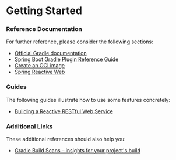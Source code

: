# Getting Started

### Reference Documentation

For further reference, please consider the following sections:

* [Official Gradle documentation](https://docs.gradle.org)
* [Spring Boot Gradle Plugin Reference Guide](https://docs.spring.io/spring-boot/docs/3.2.6/gradle-plugin/reference/html/)
* [Create an OCI image](https://docs.spring.io/spring-boot/docs/3.2.6/gradle-plugin/reference/html/#build-image)
* [Spring Reactive Web](https://docs.spring.io/spring-boot/docs/3.2.6/reference/htmlsingle/index.html#web.reactive)

### Guides

The following guides illustrate how to use some features concretely:

* [Building a Reactive RESTful Web Service](https://spring.io/guides/gs/reactive-rest-service/)

### Additional Links

These additional references should also help you:

* [Gradle Build Scans – insights for your project's build](https://scans.gradle.com#gradle)

